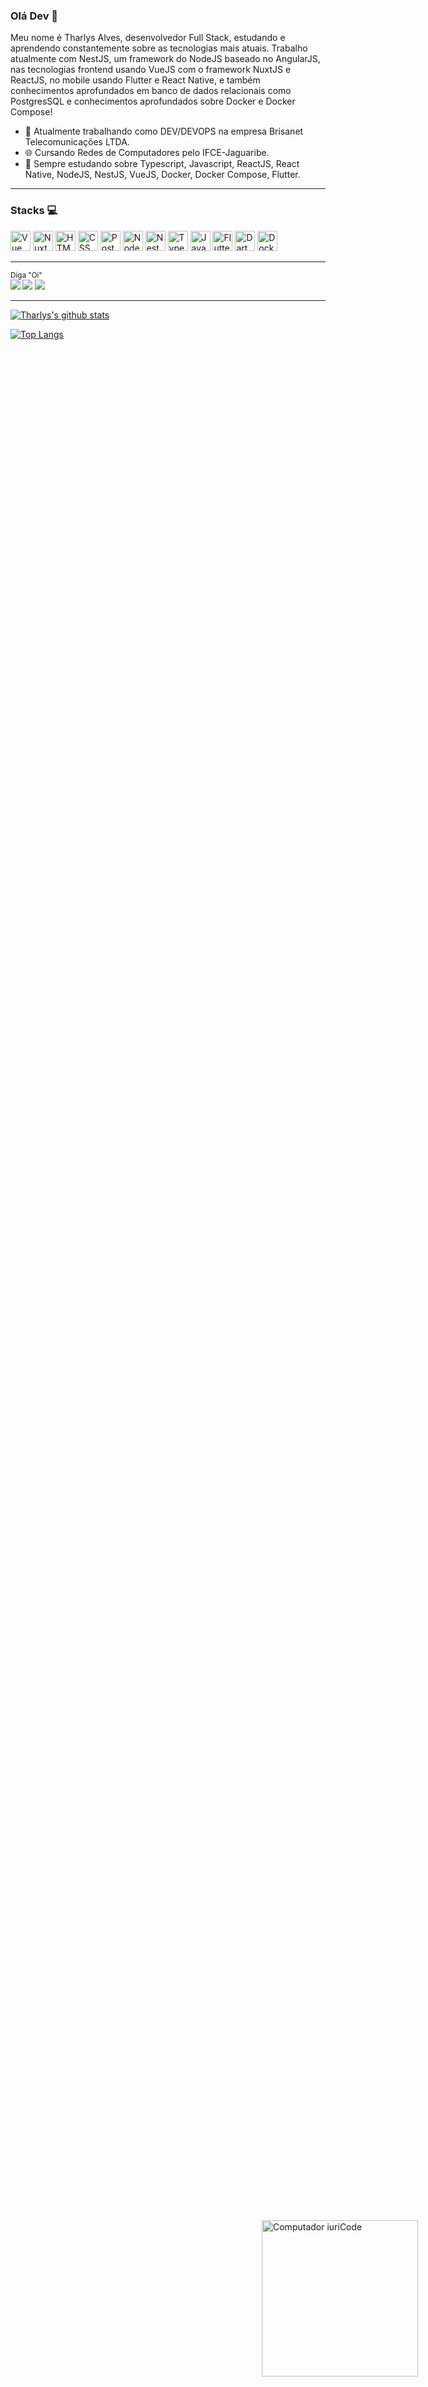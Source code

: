 ### Olá Dev 👋

Meu nome é Tharlys Alves, desenvolvedor Full Stack, estudando e aprendendo constantemente sobre as tecnologias mais atuais. Trabalho atualmente com NestJS, um framework do NodeJS baseado no AngularJS, nas tecnologias frontend usando VueJS com o framework NuxtJS e ReactJS, no mobile usando Flutter e React Native, e também conhecimentos aprofundados em banco de dados relacionais como PostgresSQL e conhecimentos aprofundados sobre Docker e Docker Compose!

- 🔭 Atualmente trabalhando como DEV/DEVOPS na empresa Brisanet Telecomunicações LTDA.
- 🌐 Cursando Redes de Computadores pelo IFCE-Jaguaribe.
- 🌱 Sempre estudando sobre Typescript, Javascript, ReactJS, React Native, NodeJS, NestJS, VueJS, Docker, Docker Compose, Flutter.



----

### Stacks :computer:


<a style="text-decoration: none;" href="https://vuejs.org/">
  <img height="32" src="https://cdn4.iconfinder.com/data/icons/logos-and-brands/512/367_Vuejs_logo-512.png" alt="Vue"/>
</a>
<a style="text-decoration: none;" href="https://nuxtjs.org/">
  <img height="32" src="https://nuxtjs.org/favicon.ico" alt="NuxtJS"/>
</a>
<a style="text-decoration: none;" href="https://www.w3schools.com/html/">
  <img height="32" src="https://cdn0.iconfinder.com/data/icons/HTML5/512/HTML_Logo.png" alt="HTML"/>
</a>
<a style="text-decoration: none;" href="https://www.w3schools.com/css/">
  <img height="32" src="https://cdn1.iconfinder.com/data/icons/logotypes/32/badge-css-3-512.png" alt="CSS"/>
</a>
<a style="text-decoration: none;" href="https://www.postgresql.org/">
  <img height="32" src="https://www.postgresql.org/media/img/about/press/elephant.png" alt="PostgreSQL"/>
</a>
<a style="text-decoration: none;" href="https://nodejs.org/en/">
  <img height="32" src="https://cdn3.iconfinder.com/data/icons/popular-services-brands/512/node-512.png" alt="Node"/>
</a>
<a style="text-decoration: none;" href="https://nestjs.com/">
  <img height="32" src="https://d33wubrfki0l68.cloudfront.net/e937e774cbbe23635999615ad5d7732decad182a/26072/logo-small.ede75a6b.svg" alt="NestJS"/>
</a>
<a style="text-decoration: none;" href="https://www.typescriptlang.org/">
  <img height="32" src="https://cdn2.iconfinder.com/data/icons/programming-languages-8/64/207_programming-program-language-code-typescript-512.png" alt="TypeScript"/>
<a style="text-decoration: none;" href="https://www.javascript.com/">
  <img height="32" src="https://cdn2.iconfinder.com/data/icons/designer-skills/128/code-programming-javascript-software-develop-command-language-512.png" alt="JavaScript"/>
</a>
<a style="text-decoration: none;" href="https://flutter.dev/">
  <img height="32" src="https://flutter.dev/images/favicon.png" alt="Flutter"/>
</a>
<a style="text-decoration: none;" href="https://dart.dev">
  <img height="32" src="https://dart.dev/assets/shared/dart/icon/64.png" alt="Dart"/>
</a>
<a style="text-decoration: none;" href="https://www.docker.com/">
  <img height="32" src="https://www.docker.com/sites/default/files/d8/Docker-R-Logo-08-2018-Monochomatic-RGB_Moby-x1.png" alt="Docker"/>
</a>


----



<sub>Diga "Oi" <br>
[<img src="https://img.shields.io/badge/linkedin-%230077B5.svg?&style=for-the-badge&logo=linkedin&logoColor=white&theme=dark" />](https://www.linkedin.com/in/tharlys-alves-7aaa011ab/) 
[<img src="https://img.shields.io/badge/instagram-%23E4405F.svg?&style=for-the-badge&logo=instagram&logoColor=white&theme=dark">](https://www.instagram.com/tharlys_a/) 
[<img src="https://img.shields.io/badge/tharlys2015c@gmail.com-red?&style=for-the-badge&logo=Gmail&logoColor=white&theme=dark&link=mailto:tharlys2015c@gmail.com">](mailto:tharlys2015c@gmail.com)   
</sub>


----



[![Tharlys's github stats](https://github-readme-stats.vercel.app/api?username=Tharlys10&show_icons=true&theme=dracula)](https://github.com/anuraghazra/github-readme-stats)



[![Top Langs](https://github-readme-stats.vercel.app/api/top-langs/?username=Tharlys10&layout=compact&theme=dracula)](https://github.com/anuraghazra/github-readme-stats)

<img style="position: absolute; bottom: 140px; right: 80px" src="https://raw.githubusercontent.com/MicaelliMedeiros/micaellimedeiros/master/image/computer-illustration.png" min-width="250px" max-width="250px" width="250px" align="right" alt="Computador iuriCode">
